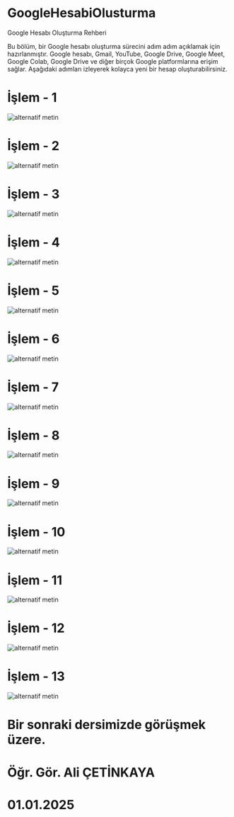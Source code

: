 # GoogleHesabiOlusturma

Google Hesabı Oluşturma Rehberi

Bu bölüm, bir Google hesabı oluşturma sürecini adım adım açıklamak için hazırlanmıştır. Google hesabı, Gmail, YouTube, Google Drive, Google Meet, Google Colab, Google Drive ve diğer birçok Google platformlarına erişim sağlar. Aşağıdaki adımları izleyerek kolayca yeni bir hesap oluşturabilirsiniz.

# İşlem - 1

![alternatif metin](https://github.com/acetinkaya/GoogleHesabiOlusturma/blob/main/Google-0.png)

# İşlem - 2

![alternatif metin](https://github.com/acetinkaya/GoogleHesabiOlusturma/blob/main/Google-1.png)

# İşlem - 3

![alternatif metin](https://github.com/acetinkaya/GoogleHesabiOlusturma/blob/main/Google-2.png)

# İşlem - 4

![alternatif metin](https://github.com/acetinkaya/GoogleHesabiOlusturma/blob/main/Google-3.png)

# İşlem - 5

![alternatif metin](https://github.com/acetinkaya/GoogleHesabiOlusturma/blob/main/Google-4.png)

# İşlem - 6

![alternatif metin](https://github.com/acetinkaya/GoogleHesabiOlusturma/blob/main/Google-5.png)

# İşlem - 7

![alternatif metin](https://github.com/acetinkaya/GoogleHesabiOlusturma/blob/main/Google-6.png)

# İşlem - 8

![alternatif metin](https://github.com/acetinkaya/GoogleHesabiOlusturma/blob/main/Google-7.png)

# İşlem - 9

![alternatif metin](https://github.com/acetinkaya/GoogleHesabiOlusturma/blob/main/Google-8.png)

# İşlem - 10

![alternatif metin](https://github.com/acetinkaya/GoogleHesabiOlusturma/blob/main/Google-9.png)

# İşlem - 11

![alternatif metin](https://github.com/acetinkaya/GoogleHesabiOlusturma/blob/main/Google-10.png)

# İşlem - 12

![alternatif metin](https://github.com/acetinkaya/GoogleHesabiOlusturma/blob/main/Google-11.png)

# İşlem - 13

![alternatif metin](https://github.com/acetinkaya/GoogleHesabiOlusturma/blob/main/Google-12.png)

# Bir sonraki dersimizde görüşmek üzere. 

# Öğr. Gör. Ali ÇETİNKAYA
# 01.01.2025
